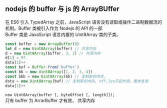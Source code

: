 ## nodejs 的 buffer 与 js 的 ArrayBUffer

在 ES6 引入 TypedArray 之前，JavaScript 语言没有读取或操作二进制数据流的机制。Buffer 类被引入作为 Nodejs 的 API 的一部  
Buffer 类是 JavaScript 语言内置的 Uint8Array 类的子类。

```js
const buffer = new ArrayBuffer(8)
let d = new Uint8Array(buffer) // 共享内存
d = new Uint8Array(buffer, 3, 2) // 共享内存
d[1] = 97
data[1]++
const buf = Buffer.from('buffer')
const bb = new Uint8Array([1, 2, 3, 4])
const bbb = new Uint8Array(bb) // 复制新的内存,
data = new Uint8Array(buf) // 复制新的内存, off,len不起作用，整体复制
data[1]++
```

`new Uint8Array(buffer [, byteOffset [, length]]);`  
只有 buffer 为 ArrarBuffer 才有效， 共享内存  